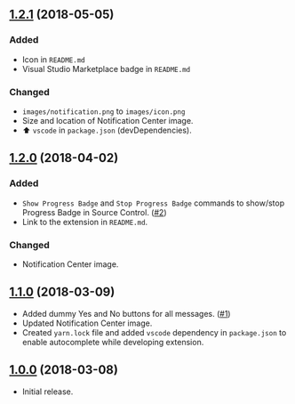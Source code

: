 ## [1.2.1](https://github.com/svipben/vscode-notification-tester/releases/tag/1.2.1) (2018-05-05)

### Added

* Icon in `README.md`
* Visual Studio Marketplace badge in `README.md`

### Changed

* `images/notification.png` to `images/icon.png`
* Size and location of Notification Center image.
* ⬆️ `vscode` in `package.json` (devDependencies).

## [1.2.0](https://github.com/svipben/vscode-notification-tester/releases/tag/1.2.0) (2018-04-02)

### Added

* `Show Progress Badge` and `Stop Progress Badge` commands to show/stop Progress Badge in Source Control. ([#2](https://github.com/svipben/vscode-notification-tester/issues/2))
* Link to the extension in `README.md`.

### Changed

* Notification Center image.

## [1.1.0](https://github.com/svipben/vscode-notification-tester/releases/tag/1.1.0) (2018-03-09)

* Added dummy Yes and No buttons for all messages. ([#1](https://github.com/svipben/vscode-notification-tester/issues/1))
* Updated Notification Center image.
* Created `yarn.lock` file and added `vscode` dependency in `package.json` to enable autocomplete while developing extension.

## [1.0.0](https://github.com/svipben/vscode-notification-tester/releases/tag/1.0.0) (2018-03-08)

* Initial release.
